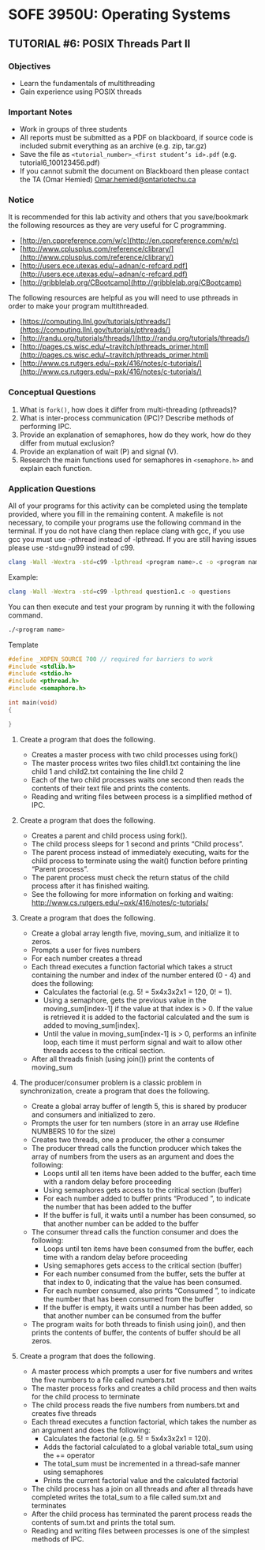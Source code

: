 # SOFE 3950U: Operating Systems

## TUTORIAL #6: POSIX Threads Part II

### Objectives
- Learn the fundamentals of multithreading
- Gain experience using POSIX threads

### Important Notes
- Work in groups of three students
- All reports must be submitted as a PDF on blackboard, if source code is included submit everything as an archive (e.g. zip, tar.gz)
- Save the file as `<tutorial_number>_<first student’s id>.pdf` (e.g. tutorial6_100123456.pdf)
- If you cannot submit the document on Blackboard then please contact the TA (Omar Hemied) [Omar.hemied@ontariotechu.ca](mailto:Omar.hemied@ontariotechu.ca)

### Notice
It is recommended for this lab activity and others that you save/bookmark the following resources as they are very useful for C programming.
- [http://en.cppreference.com/w/c](http://en.cppreference.com/w/c)
- [http://www.cplusplus.com/reference/clibrary/](http://www.cplusplus.com/reference/clibrary/)
- [http://users.ece.utexas.edu/~adnan/c-refcard.pdf](http://users.ece.utexas.edu/~adnan/c-refcard.pdf)
- [http://gribblelab.org/CBootcamp](http://gribblelab.org/CBootcamp)

The following resources are helpful as you will need to use pthreads in order to make your program multithreaded.
- [https://computing.llnl.gov/tutorials/pthreads/](https://computing.llnl.gov/tutorials/pthreads/)
- [http://randu.org/tutorials/threads/](http://randu.org/tutorials/threads/)
- [http://pages.cs.wisc.edu/~travitch/pthreads_primer.html](http://pages.cs.wisc.edu/~travitch/pthreads_primer.html)
- [http://www.cs.rutgers.edu/~pxk/416/notes/c-tutorials/](http://www.cs.rutgers.edu/~pxk/416/notes/c-tutorials/)

### Conceptual Questions
1. What is `fork()`, how does it differ from multi-threading (pthreads)?
2. What is inter-process communication (IPC)? Describe methods of performing IPC.
3. Provide an explanation of semaphores, how do they work, how do they differ from mutual exclusion?
4. Provide an explanation of wait (P) and signal (V).
5. Research the main functions used for semaphores in `<semaphore.h>` and explain each function.

### Application Questions

All of your programs for this activity can be completed using the template provided, where you fill in the remaining content. A makefile is not necessary, to compile your programs use the following command in the terminal. If you do not have clang then replace clang with gcc, if you use gcc you must use -pthread instead of -lpthread. If you are still having issues please use -std=gnu99 instead of c99.

```bash
clang -Wall -Wextra -std=c99 -lpthread <program name>.c -o <program name>
```
Example:
```bash
clang -Wall -Wextra -std=c99 -lpthread question1.c -o questions
```
You can then execute and test your program by running it with the following command.
```bash
./<program name>
```
Template
```C
#define _XOPEN_SOURCE 700 // required for barriers to work
#include <stdlib.h>
#include <stdio.h>
#include <pthread.h>
#include <semaphore.h>

int main(void)
{

}
```
1. Create a program that does the following.
   - Creates a master process with two child processes using fork()
   - The master process writes two files child1.txt containing the line child 1 and child2.txt containing the line child 2
   - Each of the two child processes waits one second then reads the contents of their text file and prints the contents.
   - Reading and writing files between process is a simplified method of IPC.

2. Create a program that does the following.
   - Creates a parent and child process using fork().
   - The child process sleeps for 1 second and prints “Child process”.
   - The parent process instead of immediately executing, waits for the child process to terminate using the wait() function before printing “Parent process”.
   - The parent process must check the return status of the child process after it has finished waiting.
   - See the following for more information on forking and waiting: http://www.cs.rutgers.edu/~pxk/416/notes/c-tutorials/

3. Create a program that does the following.
   - Create a global array length five, moving_sum, and initialize it to zeros.
   - Prompts a user for fives numbers
   - For each number creates a thread
   - Each thread executes a function factorial which takes a struct containing the number and index of the number entered (0 - 4) and does the following:
     - Calculates the factorial (e.g. 5! = 5x4x3x2x1 = 120, 0! = 1).
     - Using a semaphore, gets the previous value in the moving_sum[index-1] if the value at that index is > 0. If the value is retrieved it is added to the factorial calculated and the sum is added to moving_sum[index].
     - Until the value in moving_sum[index-1] is > 0, performs an infinite loop, each time it must perform signal and wait to allow other threads access to the critical section.
   - After all threads finish (using join()) print the contents of moving_sum

4. The producer/consumer problem is a classic problem in synchronization, create a program that does the following.
   - Create a global array buffer of length 5, this is shared by producer and consumers and initialized to zero.
   - Prompts the user for ten numbers (store in an array use #define NUMBERS 10 for the size)
   - Creates two threads, one a producer, the other a consumer
   - The producer thread calls the function producer which takes the array of numbers from the users as an argument and does the following:
     - Loops until all ten items have been added to the buffer, each time with a random delay before proceeding
     - Using semaphores gets access to the critical section (buffer)
     - For each number added to buffer prints “Produced <number>”, to indicate the number that has been added to the buffer
     - If the buffer is full, it waits until a number has been consumed, so that another number can be added to the buffer
   - The consumer thread calls the function consumer and does the following:
     - Loops until ten items have been consumed from the buffer, each time with a random delay before proceeding
     - Using semaphores gets access to the critical section (buffer)
     - For each number consumed from the buffer, sets the buffer at that index to 0, indicating that the value has been consumed.
     - For each number consumed, also prints “Consumed <number>”, to indicate the number that has been consumed from the buffer
     - If the buffer is empty, it waits until a number has been added, so that another number can be consumed from the buffer
   - The program waits for both threads to finish using join(), and then prints the contents of buffer, the contents of buffer should be all zeros.

5. Create a program that does the following.
   - A master process which prompts a user for five numbers and writes the five numbers to a file called numbers.txt
   - The master process forks and creates a child process and then waits for the child process to terminate
   - The child process reads the five numbers from numbers.txt and creates five threads
   - Each thread executes a function factorial, which takes the number as an argument and does the following:
     - Calculates the factorial (e.g. 5! = 5x4x3x2x1 = 120).
     - Adds the factorial calculated to a global variable total_sum using the += operator
     - The total_sum must be incremented in a thread-safe manner using semaphores
     - Prints the current factorial value and the calculated factorial
   - The child process has a join on all threads and after all threads have completed writes the total_sum to a file called sum.txt and terminates
   - After the child process has terminated the parent process reads the contents of sum.txt and prints the total sum.
   - Reading and writing files between processes is one of the simplest methods of IPC.
